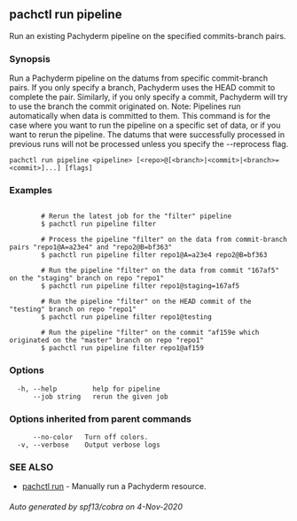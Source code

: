 ## pachctl run pipeline

Run an existing Pachyderm pipeline on the specified commits-branch pairs.

### Synopsis

Run a Pachyderm pipeline on the datums from specific commit-branch pairs. If you only specify a branch, Pachyderm uses the HEAD commit to complete the pair. Similarly, if you only specify a commit, Pachyderm will try to use the branch the commit originated on. Note: Pipelines run automatically when data is committed to them. This command is for the case where you want to run the pipeline on a specific set of data, or if you want to rerun the pipeline. The datums that were successfully processed in previous runs will not be processed unless you specify the --reprocess flag.

```
pachctl run pipeline <pipeline> [<repo>@[<branch>|<commit>|<branch>=<commit>]...] [flags]
```

### Examples

```

		# Rerun the latest job for the "filter" pipeline
		$ pachctl run pipeline filter

		# Process the pipeline "filter" on the data from commit-branch pairs "repo1@A=a23e4" and "repo2@B=bf363"
		$ pachctl run pipeline filter repo1@A=a23e4 repo2@B=bf363

		# Run the pipeline "filter" on the data from commit "167af5" on the "staging" branch on repo "repo1"
		$ pachctl run pipeline filter repo1@staging=167af5
		
		# Run the pipeline "filter" on the HEAD commit of the "testing" branch on repo "repo1"
		$ pachctl run pipeline filter repo1@testing

		# Run the pipeline "filter" on the commit "af159e which originated on the "master" branch on repo "repo1"
		$ pachctl run pipeline filter repo1@af159
```

### Options

```
  -h, --help         help for pipeline
      --job string   rerun the given job
```

### Options inherited from parent commands

```
      --no-color   Turn off colors.
  -v, --verbose    Output verbose logs
```

### SEE ALSO

* [pachctl run](pachctl_run.md)	 - Manually run a Pachyderm resource.

###### Auto generated by spf13/cobra on 4-Nov-2020
